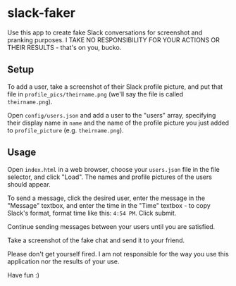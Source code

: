 # slack-faker

Use this app to create fake Slack conversations for screenshot and pranking purposes. I TAKE NO RESPONSIBILITY FOR YOUR ACTIONS OR THEIR RESULTS - that's on you, bucko.

## Setup

To add a user, take a screenshot of their Slack profile picture, and put that file in `profile_pics/theirname.png` (we'll say the file is called `theirname.png`).

Open `config/users.json` and add a user to the "users" array, specifying their display name in `name` and the name of the profile picture you just added to `profile_picture` (e.g. `theirname.png`).

## Usage

Open `index.html` in a web browser, choose your `users.json` file in the file selector, and click "Load". The names and profile pictures of the users should appear.

To send a message, click the desired user, enter the message in the "Message" textbox, and enter the time in the "Time" textbox - to copy Slack's format, format time like this: `4:54 PM`. Click submit.

Continue sending messages between your users until you are satisfied.

Take a screenshot of the fake chat and send it to your friend.

Please don't get yourself fired. I am not responsible for the way you use this application nor the results of your use.

Have fun :)
